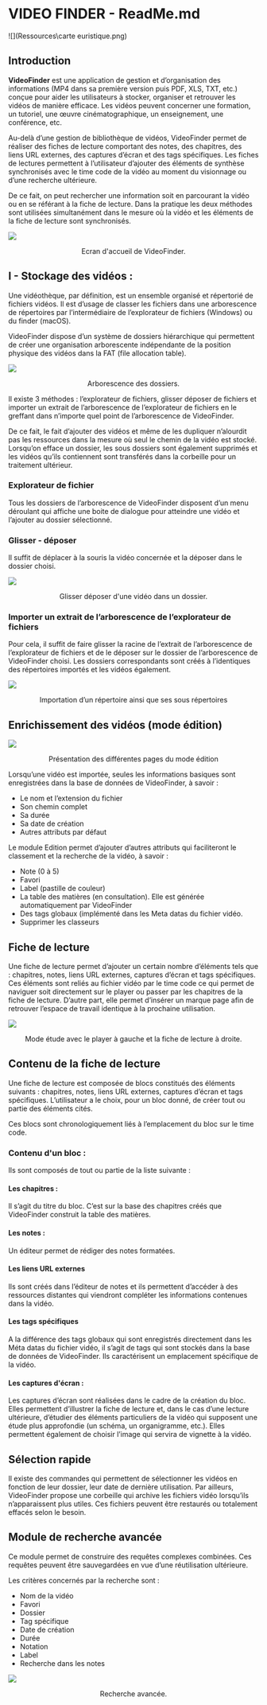 #  VIDEO FINDER - ReadMe.md

![](Ressources\carte euristique.png)

##  Introduction

**VideoFinder** est une application de gestion et d’organisation des informations (MP4 dans sa première version puis PDF, XLS, TXT, etc.) conçue pour aider les utilisateurs à stocker, organiser et retrouver les vidéos de manière efficace. Les vidéos peuvent concerner une formation, un tutoriel, une œuvre cinématographique, un enseignement, une conférence, etc.

Au-delà d’une gestion de bibliothèque de vidéos, VideoFinder permet de réaliser des fiches de lecture comportant des notes, des chapitres, des liens URL externes, des captures d’écran et des tags spécifiques. Les fiches de lectures permettent à l’utilisateur d’ajouter des éléments de synthèse synchronisés avec le time code de la vidéo au moment du visionnage ou d’une recherche ultérieure.

De ce fait, on peut rechercher une information soit en parcourant la vidéo ou en se référant à la fiche de lecture. Dans la pratique les deux méthodes sont utilisées simultanément dans le mesure où la vidéo et les éléments de la fiche de lecture sont synchronisés.  



![](Ressources\EcranAccueil.png)
<p align="center">Ecran d'accueil de VideoFinder.</p>

##  I - Stockage des vidéos :

Une vidéothèque, par définition, est un ensemble organisé et répertorié de fichiers vidéos. Il est d’usage de classer les fichiers dans une arborescence de répertoires par l’intermédiaire de l’explorateur de fichiers (Windows) ou du finder (macOS). 

VideoFinder dispose d’un système de dossiers hiérarchique qui permettent de créer une organisation arborescente indépendante de la position physique des vidéos dans la FAT (file allocation table).

![](Ressources\arbre.png)
<p align="center">Arborescence des dossiers.</p>Il existe 3 méthodes : l’explorateur de fichiers, glisser déposer de fichiers et importer un extrait de l’arborescence de l’explorateur de fichiers en le greffant dans n’importe quel point de l’arborescence de VideoFinder.

De ce fait, le fait d’ajouter des vidéos et même de les dupliquer n’alourdit pas les ressources dans la mesure où seul le chemin de la vidéo est stocké.
Lorsqu’on efface un dossier, les sous dossiers sont également supprimés et les vidéos qu’ils contiennent sont transférés dans la corbeille pour un traitement ultérieur.

###  Explorateur de fichier

Tous les dossiers de l’arborescence de VideoFinder disposent d’un menu déroulant qui affiche une boite de dialogue pour atteindre une vidéo et l’ajouter au dossier sélectionné.

###  Glisser - déposer

Il suffit de déplacer à la souris la vidéo concernée et la déposer dans le dossier choisi.

![](Ressources\glisserDeposer1.png)
<p align="center">Glisser déposer d'une vidéo dans un dossier.</p>

###  Importer un extrait de l’arborescence de l’explorateur de fichiers

Pour cela, il suffit de faire glisser la racine de l’extrait de l’arborescence de l’explorateur de fichiers et de le déposer sur le dossier de l’arborescence de VideoFinder choisi. Les dossiers correspondants sont créés à l’identiques des répertoires importés et les vidéos également.

![](Ressources\importDossier.png)
<p align="center">Importation d’un répertoire ainsi que ses sous répertoires</p>

##  Enrichissement des vidéos (mode édition)

![](Ressources\modeEdition.png)
<p align="center">Présentation des différentes pages du mode édition</p>

Lorsqu’une vidéo est importée, seules les informations basiques sont enregistrées dans la base de données de VideoFinder, à savoir :

+ Le nom et l’extension du fichier
+ Son chemin complet
+ Sa durée
+ Sa date de création
+ Autres attributs par défaut

Le module Edition permet d’ajouter d’autres attributs qui faciliteront le classement et la recherche de la vidéo, à savoir :

+ Note (0 à 5)
+ Favori
+ Label (pastille de couleur)
+ La table des matières (en consultation). Elle est générée automatiquement par VideoFinder
+ Des tags globaux (implémenté dans les Meta datas du fichier vidéo.
+ Supprimer les classeurs

##  Fiche de lecture

Une fiche de lecture permet d’ajouter un certain nombre d’éléments tels que : chapitres, notes, liens URL externes, captures d’écran et tags spécifiques. Ces éléments sont reliés au fichier vidéo par le time code ce qui permet de naviguer soit directement sur le player ou passer par les chapitres de la fiche de lecture.
D’autre part, elle permet d’insérer un marque page afin de retrouver l’espace de travail identique à la prochaine utilisation.

![](Ressources\ficheLecture2.png)
<p align="center">Mode étude avec le player à gauche et la fiche de lecture à droite.</p>

##  Contenu de la fiche de lecture

Une fiche de lecture est composée de blocs constitués des éléments suivants : chapitres, notes, liens URL externes, captures d’écran et tags spécifiques. L’utilisateur a le choix, pour un bloc donné, de créer tout ou partie des éléments cités. 

Ces blocs sont chronologiquement liés à l’emplacement du bloc sur le time code.

###  Contenu d'un bloc :

Ils sont composés de tout ou partie de la liste suivante :

####  Les chapitres :
Il s’agit du titre du bloc. C’est sur la base des chapitres créés que VideoFinder construit la table des matières. 

#### Les notes :
Un éditeur permet de rédiger des notes formatées.

#### Les liens URL externes
Ils sont créés dans l’éditeur de notes et ils permettent d’accéder à des ressources distantes qui viendront compléter les informations contenues dans la vidéo.

####  Les tags spécifiques
A la différence des tags globaux qui sont enregistrés directement dans les Méta datas du fichier vidéo, il s’agit de tags qui sont stockés dans la base de données de VideoFinder. Ils caractérisent un emplacement spécifique de la vidéo.

#### Les captures d'écran :
Les captures d’écran sont réalisées dans le cadre de la création du bloc. Elles permettent d’illustrer la fiche de lecture et, dans le cas d’une lecture ultérieure, d’étudier des éléments particuliers de la vidéo qui supposent une étude plus approfondie (un schéma, un organigramme, etc.).
Elles permettent également de choisir l’image qui servira de vignette à la vidéo.


##  Sélection rapide

Il existe des commandes qui permettent de sélectionner les vidéos en fonction de leur dossier, leur date de dernière utilisation.
Par ailleurs, VideoFinder propose une corbeille qui archive les fichiers vidéo lorsqu’ils n’apparaissent plus utiles. Ces fichiers peuvent être restaurés ou totalement effacés selon le besoin.

##  Module de recherche avancée

Ce module permet de construire des requêtes complexes combinées. Ces requêtes peuvent être sauvegardées en vue d’une réutilisation ultérieure.

Les critères concernés par la recherche sont :

+ Nom de la vidéo
+ Favori
+ Dossier
+ Tag spécifique
+ Date de création
+ Durée
+ Notation
+ Label
+ Recherche dans les notes

![](Ressources\rechercheAvancee.png)
<p align="center">Recherche avancée.</p>

